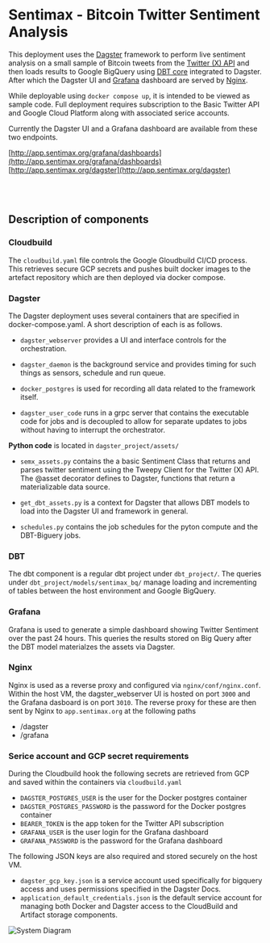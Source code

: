 # Sentimax - Bitcoin Twitter Sentiment Analysis

This deployment uses the [Dagster](https://docs.dagster.io/getting-started) framework to perform live sentiment analysis on a small sample of Bitcoin tweets from the [Twitter (X) API](https://developer.twitter.com/en/products/twitter-api) and then loads results to Google BigQuery using [DBT core](https://github.com/dbt-labs/dbt-core) integrated to Dagster. After which the Dagster UI and [Grafana](https://grafana.com/oss/grafana/) dashboard are served by [Nginx](https://www.nginx.com/).

While deployable using `docker compose up`, it is intended to be viewed as sample code. Full deployment requires subscription to the Basic Twitter API and Google Cloud Platform along with associated serice accounts. 

Currently the Dagster UI and a Grafana dashboard are available from these two endpoints.

[http://app.sentimax.org/grafana/dashboards](http://app.sentimax.org/grafana/dashboards) <BR>
[http://app.sentimax.org/dagster](http://app.sentimax.org/dagster)

<BR>

<BR>

## Description of components

### Cloudbuild

The `cloudbuild.yaml` file controls the Google Gloudbuild CI/CD process. This retrieves secure GCP secrets and pushes built docker images to the artefact repository which are then deployed via docker compose.


### Dagster 

The Dagster deployment uses several containers that are specified in docker-compose.yaml. A short description of each is as follows.

- `dagster_webserver` provides a UI and interface controls for the orchestration.

- `dagster_daemon` is the background service and provides timing for such things as sensors, schedule and run queue.

- `docker_postgres` is used for recording all data related to the framework itself.

- `dagster_user_code` runs in a grpc server that contains the executable code for jobs and is decoupled to allow for separate updates to jobs without having to interrupt the orchestrator.

**Python code** is located in `dagster_project/assets/`

- `semx_assets.py` contains the a basic Sentiment Class that returns and parses twitter sentiment using the Tweepy Client for the Twitter (X) API. The @asset decorator defines to Dagster, functions that return a materializable data source.

- `get_dbt_assets.py` is a context for Dagster that allows DBT models to load into the Dagster UI and framework in general.

- `schedules.py` contains the job schedules for the pyton compute and the DBT-Biguery jobs.

### DBT

The dbt component is a regular dbt project under `dbt_project/`. The queries under `dbt_project/models/sentimax_bq/` manage loading and incrementing of tables between the host environment and Google BigQuery.

### Grafana

Grafana is used to generate a simple dashboard showing Twitter Sentiment over the past 24 hours. This queries the results stored on Big Query after the DBT model materialzes the assets via Dagster.

### Nginx

Nginx is used as a reverse proxy and configured via `nginx/conf/nginx.conf`. Within the host VM, the dagster_webserver UI is hosted on port `3000` and the Grafana dasboard is on port `3010`. The reverse proxy for these are then sent by Nginx to `app.sentimax.org` at the following paths
- /dagster
- /grafana

### Serice account and GCP secret requirements

During the Cloudbuild hook the following secrets are retrieved from GCP and saved within the containers via `cloudbuild.yaml`

- `DAGSTER_POSTGRES_USER` is the user for the Docker postgres container
- `DAGSTER_POSTGRES_PASSWORD` is the password for the Docker postgres container
- `BEARER_TOKEN` is the app token for the Twitter API subscription
- `GRAFANA_USER` is the user login for the Grafana dashboard
- `GRAFANA_PASSWORD` is the password for the Grafana dashboard

The following JSON keys are also required and stored securely on the host VM.

- `dagster_gcp_key.json` is a service account used specifically for bigquery access and uses permissions specified in the Dagster Docs.
- `application_default_credentials.json` is the default service account for managing both Docker and Dagster access to the CloudBuild and Artifact storage components.


![System Diagram](https://github.com/GaryPate/dagster-project/assets/20076884/18b14f6f-2910-40fa-85ca-d615a141da10)
